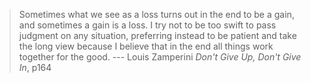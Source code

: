 > Sometimes what we see as a loss turns out in the end to be a gain, and sometimes a gain is a loss. 
> I try not to be too swift to pass judgment on any situation, preferring instead to be patient and 
> take the long view because I believe that in the end all things work together for the good.
>                                          --- Louis Zamperini *Don't Give Up, Don't Give In*, p164
